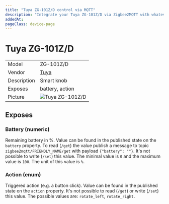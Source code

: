 ```yaml
---
title: "Tuya ZG-101Z/D control via MQTT"
description: "Integrate your Tuya ZG-101Z/D via Zigbee2MQTT with whatever smart home infrastructure you are using without the vendor's bridge or gateway."
addedAt: 
pageClass: device-page
---
```


<!-- !!!! -->
<!-- ATTENTION: This file is auto-generated through docgen! -->
<!-- You can only edit the "Notes"-Section between the two comment lines "Notes BEGIN" and "Notes END". -->
<!-- Do not use h1 or h2 heading within "## Notes"-Section. -->
<!-- !!!! -->

# Tuya ZG-101Z/D

|     |     |
|-----|-----|
| Model | ZG-101Z/D  |
| Vendor  | [Tuya](/supported-devices/#v=Tuya)  |
| Description | Smart knob |
| Exposes | battery, action |
| Picture | ![Tuya ZG-101Z/D](https://www.zigbee2mqtt.io/images/devices/ZG-101Z-D.png) |


<!-- Notes BEGIN: You can edit here. Add "## Notes" headline if not already present. -->


<!-- Notes END: Do not edit below this line -->




## Exposes

### Battery (numeric)
Remaining battery in %.
Value can be found in the published state on the `battery` property.
To read (`/get`) the value publish a message to topic `zigbee2mqtt/FRIENDLY_NAME/get` with payload `{"battery": ""}`.
It's not possible to write (`/set`) this value.
The minimal value is `0` and the maximum value is `100`.
The unit of this value is `%`.

### Action (enum)
Triggered action (e.g. a button click).
Value can be found in the published state on the `action` property.
It's not possible to read (`/get`) or write (`/set`) this value.
The possible values are: `rotate_left`, `rotate_right`.

